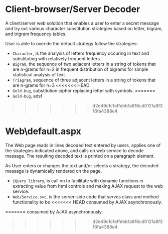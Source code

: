 Client-browser/Server Decoder
=============================
A client/server web solution that enables a user to enter a secret message and try out
various character substitution strategies based on letter, bigram, and trigram frequency
tables.

User is able to overide the default strategy follow the strategies:

- `Character`, is the analysis of letters frequency occuring in text and substituting with
relatively frequent letters. 
- `Bigram`, the sequence of two adjacent letters in a string of tokens that are n-grams for n=2 
in frequent distribution of bigrams for simple statistical analysis of text 
- `Triagram`, sequence of three adjacent letters in a string of tokens that are n-grams for n=3
<<<<<<< HEAD
- `Gold-bug`, substitution cipher replacing letter with symbols.
=======
- `Gold-bug`, adsf
>>>>>>> d2e49c1c1effebb1a816cd012fa8f316fa4388e4

Web\default.aspx
================
The Web page reads in lines decoded text entered by users, applies one of the strategies indicated
above, and calls on web service to decode message.  The resulting decoded text is printed on a 
paragraph element.

As User enters or changes the text and/or selects a strategy, the decoded message is dynamically
rendered on the page.

- `jQuery library`, is call on to facilitate with dynamic functions in extracting value from html
controls and making AJAX request to the web service.
- `Web/Service.svc`, is the server-side code that serves class and method functionality to be
<<<<<<< HEAD
consumed by AJAX asynchronously. 

=======
consumed by AJAX asynchronously.
>>>>>>> d2e49c1c1effebb1a816cd012fa8f316fa4388e4
